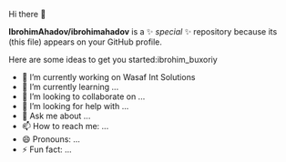  Hi there 👋


**IbrohimAhadov/ibrohimahadov** is a ✨ _special_ ✨ repository because its  (this file) appears on your GitHub profile.

Here are some ideas to get you started:ibrohim_buxoriy

- 🔭 I’m currently working on Wasaf Int Solutions
- 🌱 I’m currently learning ...
- 👯 I’m looking to collaborate on ...
- 🤔 I’m looking for help with ...
- 💬 Ask me about ...
- 📫 How to reach me: ...
- 😄 Pronouns: ...
- ⚡ Fun fact: ...

